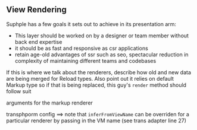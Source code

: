 ## View Rendering

Suphple has a few goals it sets out to achieve in its presentation arm:
- This layer should be worked on by a designer or team member without back end expertise
- it should be as fast and responsive as csr applications
- retain age-old advantages of ssr such as seo, spectacular reduction in complexity of maintaining different teams and codebases

If this is where we talk about the renderers, describe how old and new data are being merged for Reload types. Also point out it relies on default Markup type so if that is being replaced, this guy's `render` method should follow suit

arguments for the markup renderer

transphporm config ==> note that `inferFromViewName` can be overriden for a particular renderer by passing in the VM name (see trans adapter line 27)